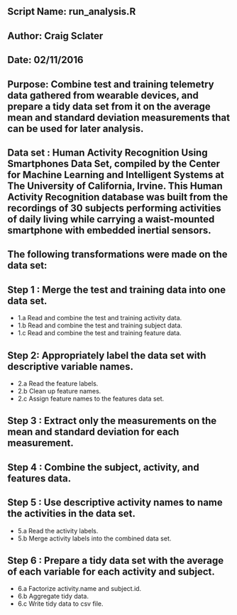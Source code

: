 ##  Script Name: run_analysis.R
##  Author: Craig Sclater
##  Date: 02/11/2016
##  Purpose: Combine test and training telemetry data gathered from wearable devices, and prepare a tidy data set from it on the average mean and standard deviation measurements that can be used for later analysis.
##  Data set : Human Activity Recognition Using Smartphones Data Set, compiled by the Center for Machine Learning and Intelligent Systems at The University of California, Irvine.  This Human Activity Recognition database was built from the recordings of 30 subjects performing activities of daily living while carrying a waist-mounted smartphone with embedded inertial sensors.

## The following transformations were made on the data set:
## Step 1 : Merge the test and training data into one data set. 
* 1.a Read and combine the test and training activity data.
* 1.b Read and combine the test and training subject data.
* 1.c Read and combine the test and training feature data.
## Step 2: Appropriately label the data set with descriptive variable names. 
* 2.a Read the feature labels.
* 2.b Clean up feature names.
* 2.c Assign feature names to the features data set.
## Step 3 : Extract only the measurements on the mean and standard deviation for each measurement. 
## Step 4 : Combine the subject, activity, and features data. 
## Step 5 : Use descriptive activity names to name the activities in the data set. 
* 5.a Read the activity labels.
* 5.b Merge activity labels into the combined data set.
## Step 6 : Prepare a tidy data set with the average of each variable for each activity and subject. 
* 6.a Factorize activity.name and subject.id.
* 6.b Aggregate tidy data.
* 6.c Write tidy data to csv file.
